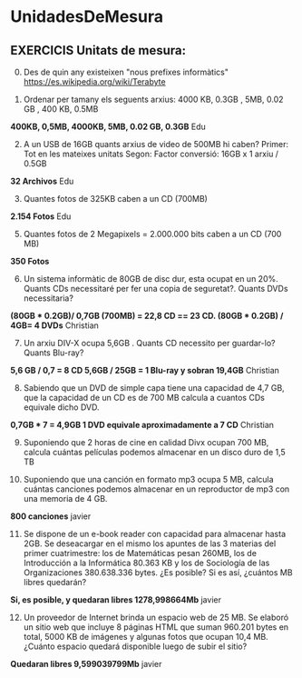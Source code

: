 # UnidadesDeMesura

## EXERCICIS Unitats de mesura:


0) Des de quin any existeixen "nous prefixes informàtics"  https://es.wikipedia.org/wiki/Terabyte 

1) Ordenar per tamany els seguents arxius:  4000 KB, 0.3GB , 5MB, 0.02 GB , 400 KB, 0.5MB

**400KB, 0,5MB, 4000KB, 5MB, 0.02 GB, 0.3GB**  Edu

2) A un USB de 16GB quants arxius de video de 500MB hi caben? 
 Primer: Tot en les mateixes unitats      Segon: Factor conversió:  16GB  x  1 arxiu / 0.5GB
 
 **32 Archivos** Edu
 

3) Quantes fotos de 325KB caben a un CD (700MB) 

**2.154 Fotos** Edu

5) Quantes fotos de 2 Megapixels = 2.000.000 bits caben a un CD (700 MB)

**350 Fotos**

6) Un sistema informàtic de 80GB de disc dur, esta ocupat en un 20%. 
Quants CDs necessitaré per fer una copia de seguretat?. Quants DVDs necessitaria?

**(80GB * 0.2GB)/ 0,7GB (700MB) = 22,8 CD == 23 CD. (80GB * 0.2GB) / 4GB= 4 DVDs** Christian

7) Un arxiu DIV-X ocupa 5,6GB . 
   Quants CD necessito per guardar-lo? Quants Blu-ray?
   
 **5,6 GB / 0,7 = 8 CD 5,6GB / 25GB = 1 Blu-ray y sobran 19,4GB** Christian

8) Sabiendo que un DVD de simple capa tiene una capacidad de 4,7 GB, que la capacidad de un CD es de 700 MB calcula a cuantos CDs equivale dicho DVD.

**0,7GB * 7 = 4,9GB 1 DVD equivale aproximadamente a 7 CD** Christian

9) Suponiendo que 2 horas de cine en calidad Divx ocupan 700 MB, calcula cuántas películas podemos almacenar en un disco duro de 1,5 TB


10) Suponiendo que una canción en formato mp3 ocupa 5 MB, calcula cuántas canciones podemos almacenar en un reproductor de mp3 con una memoria de 4 GB.

**800 canciones** javier


11)  Se dispone de un e-book reader con capacidad para almacenar hasta 2GB.
 Se deseacargar en el mismo los apuntes de las 3 materias del primer cuatrimestre: 
los de Matemáticas pesan 260MB, los de Introducción a la Informática 80.363 KB y los de
Sociología de las Organizaciones 380.638.336 bytes. ¿Es posible? Si es así, ¿cuántos MB
libres quedarán?

**Si, es posible, y quedaran libres 1278,998664Mb** javier

12)  Un proveedor de Internet brinda un espacio web de 25 MB. Se elaboró un sitio web que
incluye 8 páginas HTML que suman 960.201 bytes en total, 5000 KB de imágenes y algunas
fotos que ocupan 10,4 MB. ¿Cuánto espacio quedará disponible luego de subir el sitio?

**Quedaran libres 9,599039799Mb** javier



